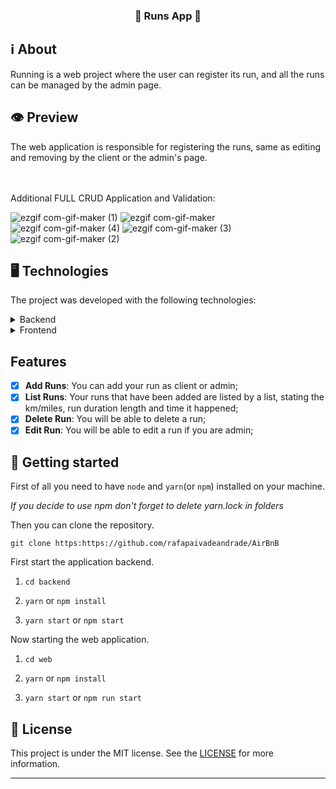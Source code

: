 <h3  align="center">

🏃 Runs App 🏃

</h3>

## ℹ️ About
  
<p  align="center">

Running is a web project where the user can register its run, and all the runs can be managed by the admin page.

</p>

  

## 👁 Preview


The web application is responsible for registering the runs, same as editing and removing by the client or the admin's page.<br/><br/><br/>
 
Additional FULL CRUD Application and Validation:

![ezgif com-gif-maker (1)](https://user-images.githubusercontent.com/51189721/98175764-fb6ca200-1ed5-11eb-9336-8c8adca92761.gif)
![ezgif com-gif-maker](https://user-images.githubusercontent.com/51189721/98175768-fc9dcf00-1ed5-11eb-97c9-7cbe53a76848.gif)
</br>
![ezgif com-gif-maker (4)](https://user-images.githubusercontent.com/51189721/98175770-fdcefc00-1ed5-11eb-83c2-88129ce7e0d6.gif)
![ezgif com-gif-maker (3)](https://user-images.githubusercontent.com/51189721/98175773-ff002900-1ed5-11eb-8d8e-f6a095f380e6.gif)
</br>
![ezgif com-gif-maker (2)](https://user-images.githubusercontent.com/51189721/98175775-00315600-1ed6-11eb-9fa9-993b73b4a4be.gif)

## 🖥 Technologies
  
The project was developed with the following technologies:



<details>

<summary>Backend</summary>


- [Body Parser](https://www.npmjs.com/package/body-parser)

- [Cors](https://www.npmjs.com/package/cors)

- [Express](https://www.npmjs.com/package/express)

- [Json Web Token](https://www.npmjs.com/package/jsonwebtoken)

- [Knex](https://www.npmjs.com/package/knex)

- [Node.js](https://nodejs.org/)

- [Sqlite](https://www.npmjs.com/package/sqlite3)

  

</details>

  

<details>

<summary>Frontend</summary>

  

- [Axios](https://www.npmjs.com/package/axios)

- [Input Moment](https://www.npmjs.com/package/input-moment)

- [JWT](https://www.jsonwebtoken.io/)

- [MomentJs](https://momentjs.com/timezone/)

- [React](https://pt-br.reactjs.org/)

- [React DOM](https://pt-br.reactjs.org/docs/react-dom.html)

- [React Multi Ref](https://www.npmjs.com/package/react-multi-ref)

- [React Router Dom](https://reacttraining.com/react-router/web/)

- [React Redux](https://react-redux.js.org//)

- [Redux](https://redux.js.org/tutorials/fundamentals/part-5-ui-react)

- [Redux Saga](https://redux-saga.js.org/)

- [Redux Sauce](https://www.npmjs.com/package/reduxsauce)

- [Semantic UI CSS](https://www.npmjs.com/package/semantic-ui-css)

- [Semantic UI React](https://www.npmjs.com/package/semantic-ui-react)



</details>
  
## Features

- [x] **Add Runs**: You can add your run as client or admin;
- [x] **List Runs**: Your runs that have been added are listed by a list, stating the km/miles, run duration length and time it happened;
- [x] **Delete Run**: You will be able to delete a run;
- [x] **Edit Run**: You will be able to edit a run if you are admin;

## 🚀 Getting started

  

First of all you need to have `node` and `yarn`(or `npm`) installed on your machine.

  

_If you decide to use npm don't forget to delete yarn.lock in folders_

  

Then you can clone the repository.

  

`git clone https:https://github.com/rafapaivadeandrade/AirBnB`

  

First start the application backend.

  

1. `cd backend`

2. `yarn` or `npm install`

3. `yarn start` or `npm start`

  

Now starting the web application.

  

1. `cd web`

2. `yarn` or `npm install`

3. `yarn start` or `npm run start`


## 📝 License

  

This project is under the MIT license. See the [LICENSE]([https://github.com/rafapaivadeandrade/Running/blob/master/LICENSE.md](https://github.com/rafapaivadeandrade/Running/blob/master/LICENSE.md)) for more information.

  

---

